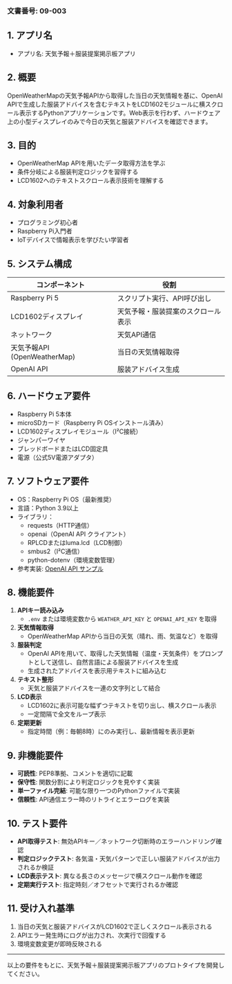 ### 文書番号: 09-003

## 1. アプリ名
- アプリ名: 天気予報＋服装提案掲示板アプリ

## 2. 概要
OpenWeatherMapの天気予報APIから取得した当日の天気情報を基に、OpenAI APIで生成した服装アドバイスを含むテキストをLCD1602モジュールに横スクロール表示するPythonアプリケーションです。Web表示を行わず、ハードウェア上の小型ディスプレイのみで今日の天気と服装アドバイスを確認できます。

## 3. 目的
- OpenWeatherMap APIを用いたデータ取得方法を学ぶ
- 条件分岐による服装判定ロジックを習得する
- LCD1602へのテキストスクロール表示技術を理解する

## 4. 対象利用者
- プログラミング初心者
- Raspberry Pi入門者
- IoTデバイスで情報表示を学びたい学習者

## 5. システム構成
| コンポーネント                   | 役割                                    |
|----------------------------------|-----------------------------------------|
| Raspberry Pi 5                    | スクリプト実行、API呼び出し             |
| LCD1602ディスプレイ               | 天気予報・服装提案のスクロール表示      |
| ネットワーク                      | 天気API通信                             |
| 天気予報API (OpenWeatherMap)      | 当日の天気情報取得                      |
| OpenAI API                        | 服装アドバイス生成                     |

## 6. ハードウェア要件
- Raspberry Pi 5本体
- microSDカード（Raspberry Pi OSインストール済み）
- LCD1602ディスプレイモジュール（I²C接続）
- ジャンパーワイヤ
- ブレッドボードまたはLCD固定具
- 電源（公式5V電源アダプタ）

## 7. ソフトウェア要件
- OS：Raspberry Pi OS（最新推奨）
- 言語：Python 3.9以上
- ライブラリ：
  - requests（HTTP通信）
  - openai（OpenAI API クライアント）
  - RPLCDまたはluma.lcd（LCD制御）
  - smbus2（I²C通信）
  - python-dotenv（環境変数管理）
- 参考実装: [OpenAI API サンプル](https://murasan-net.com/2025/03/20/openai-api-sample-2025/)

## 8. 機能要件
1. **APIキー読み込み**
   - `.env` または環境変数から `WEATHER_API_KEY` と `OPENAI_API_KEY` を取得
2. **天気情報取得**
   - OpenWeatherMap APIから当日の天気（晴れ、雨、気温など）を取得
3. **服装判定**
   - OpenAI APIを用いて、取得した天気情報（温度・天気条件）をプロンプトとして送信し、自然言語による服装アドバイスを生成
   - 生成されたアドバイスを表示用テキストに組み込む
4. **テキスト整形**
   - 天気と服装アドバイスを一連の文字列として結合
5. **LCD表示**
   - LCD1602に表示可能な幅ずつテキストを切り出し、横スクロール表示
   - 一定間隔で全文をループ表示
6. **定期更新**
   - 指定時間（例：毎朝8時）にのみ実行し、最新情報を表示更新

## 9. 非機能要件
- **可読性**: PEP8準拠、コメントを適切に記載
- **保守性**: 関数分割により判定ロジックを見やすく実装
- **単一ファイル完結**: 可能な限り一つのPythonファイルで実装
- **信頼性**: API通信エラー時のリトライとエラーログを実装

## 10. テスト要件
- **API取得テスト**: 無効APIキー／ネットワーク切断時のエラーハンドリング確認
- **判定ロジックテスト**: 各気温・天気パターンで正しい服装アドバイスが出力されるか検証
- **LCD表示テスト**: 異なる長さのメッセージで横スクロール動作を確認
- **定期実行テスト**: 指定時刻／オフセットで実行されるか確認

## 11. 受け入れ基準
1. 当日の天気と服装アドバイスがLCD1602で正しくスクロール表示される  
2. APIエラー発生時にログが出力され、次実行で回復する  
3. 環境変数変更が即時反映される  

---
以上の要件をもとに、天気予報＋服装提案掲示板アプリのプロトタイプを開発してください。
